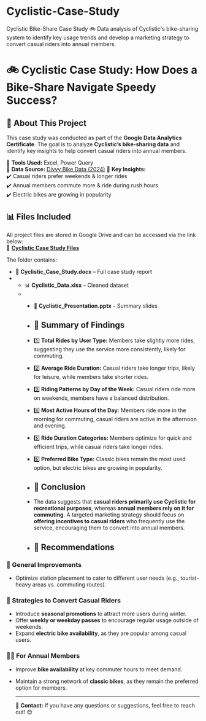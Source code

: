 # Cyclistic-Case-Study
Cyclistic Bike-Share Case Study 🚲 Data analysis of Cyclistic's bike-sharing system to identify key usage trends and develop a marketing strategy to convert casual riders into annual members.
# 🚲 Cyclistic Case Study: How Does a Bike-Share Navigate Speedy Success?

## 📌 About This Project  
This case study was conducted as part of the **Google Data Analytics Certificate**. The goal is to analyze **Cyclistic’s bike-sharing data** and identify key insights to help convert casual riders into annual members.  

🔹 **Tools Used:** Excel, Power Query  
🔹 **Data Source:** [Divvy Bike Data (2024)]([https://divvy-trip-data-link.com](https://divvy-tripdata.s3.amazonaws.com/index.html))  
🔹 **Key Insights:**  
✔️ Casual riders prefer weekends & longer rides  
✔️ Annual members commute more & ride during rush hours  
✔️ Electric bikes are growing in popularity  

## 📊 Files Included  
All project files are stored in Google Drive and can be accessed via the link below:  
📂 **[Cyclistic Case Study Files](https://drive.google.com/drive/folders/1v5mpbsRd2fC-8F5BhoNX3maI4f6VE_UB?usp=sharing)**  

The folder contains:  
- 📄 **Cyclistic_Case_Study.docx** – Full case study report
- - 📊 **Cyclistic_Data.xlsx** – Cleaned dataset
  - - 🎤 **Cyclistic_Presentation.pptx** – Summary slides
   
    - ## 📎 Summary of Findings
    - 1️⃣ **Total Rides by User Type:** Members take slightly more rides, suggesting they use the service more consistently, likely for commuting.
    - 2️⃣ **Average Ride Duration:** Casual riders take longer trips, likely for leisure, while members take shorter rides.
    - 3️⃣ **Riding Patterns by Day of the Week:** Casual riders ride more on weekends, members have a balanced distribution.
    - 4️⃣ **Most Active Hours of the Day:** Members ride more in the morning for commuting, casual riders are active in the afternoon and evening.
    - 5️⃣ **Ride Duration Categories:** Members optimize for quick and efficient trips, while casual riders take longer rides.
    - 6️⃣ **Preferred Bike Type:** Classic bikes remain the most used option, but electric bikes are growing in popularity.
   
    - ## 📢 Conclusion
    - The data suggests that **casual riders primarily use Cyclistic for recreational purposes**, whereas **annual members rely on it for commuting**. A targeted marketing strategy should focus on **offering incentives to casual riders** who frequently use the service, encouraging them to convert into annual members.
   
    - ## 📢 Recommendations  
### 🎯 General Improvements  
- Optimize station placement to cater to different user needs (e.g., tourist-heavy areas vs. commuting routes).  

### 🌟 Strategies to Convert Casual Riders  
- Introduce **seasonal promotions** to attract more users during winter.  
- Offer **weekly or weekday passes** to encourage regular usage outside of weekends.  
- Expand **electric bike availability**, as they are popular among casual users.  

### 🚴‍♂️ For Annual Members  
- Improve **bike availability** at key commuter hours to meet demand.  
- Maintain a strong network of **classic bikes**, as they remain the preferred option for members.
   
    - ---
    📩 **Contact:** If you have any questions or suggestions, feel free to reach out! 😊
    
